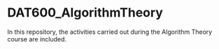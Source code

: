 # DAT600_AlgorithmTheory
In this repository, the activities carried out during the Algorithm Theory course are included.
